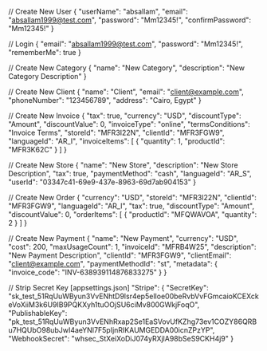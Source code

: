 // Create New User
{
  "userName": "absallam",
  "email": "absallam1999@test.com",
  "password": "Mm12345!",
  "confirmPassword": "Mm12345!"
}


// Login
{
  "email": "absallam1999@test.com",
  "password": "Mm12345!",
  "rememberMe": true
}


// Create New Category
{
  "name": "New Category",
  "description": "New Category Description"
}


// Create New Client
{
  "name": "Client",
  "email": "client@example.com",
  "phoneNumber": "123456789",
  "address": "Cairo, Egypt"
}


// Create New Invoice
{
  "tax": true,
  "currency": "USD",
  "discountType": "Amount",
  "discountValue": 0,
  "invoiceType": "online",
  "termsConditions": "Invoice Terms",
  "storeId": "MFR3I22N",
  "clientId": "MFR3FGW9",
  "languageId": "AR_I",
  "invoiceItems": [
    {
      "quantity": 1,
      "productId": "MFR3K62C"
    }
  ]
}


// Create New Store
{
  "name": "New Store",
  "description": "New Store Description",
  "tax": true,
  "paymentMethod": "cash",
  "languageId": "AR_S",
  "userId": "03347c41-69e9-437e-8963-69d7ab904153"
}


// Create New Order
{
  "currency": "USD",
  "storeId": "MFR3I22N",
  "clientId": "MFR3FGW9",
  "languageId": "AR_I",
  "tax": true,
  "discountType": "Amount",
  "discountValue": 0,
  "orderItems": [
    {
      "productId": "MFQWAVOA",
      "quantity": 2
    }
  ]
}


// Create New Payment
{
  "name": "New Payment",
  "currency": "USD",
  "cost": 200,
  "maxUsageCount": 1,
  "invoiceId": "MFRB4W25",
  "description": "New Payment Description",
  "clientId": "MFR3FGW9",
  "clientEmail": "client@example.com",
  "paymentMethodId": "st",
  "metadata": {
    "invoice_code": "INV-638939114876833275"
  }
}


// Strip Secret Key [appsettings.json]
  "Stripe": {
    "SecretKey": "sk_test_51RqUuWByun3VvENhtD9lsr4ep5elIoe00beRvbVvFGmcaioKCEXckeVoXiiM3k6U9IB9PQKXyh1tuOOjSU6ciMv800GWkjFoqO",
    "PublishableKey": "pk_test_51RqUuWByun3VvENhRxap2Se1EaSVovUfKZhg73ev1COZY86QRBu7HQUbO98ubJwI4aeYNI7F5pIjnRIKAUMGEDDA00icnZPzYP",
    "WebhookSecret": "whsec_StXeiXoDiJ074yRXjlA98bSeS9CKH4j9"
  }